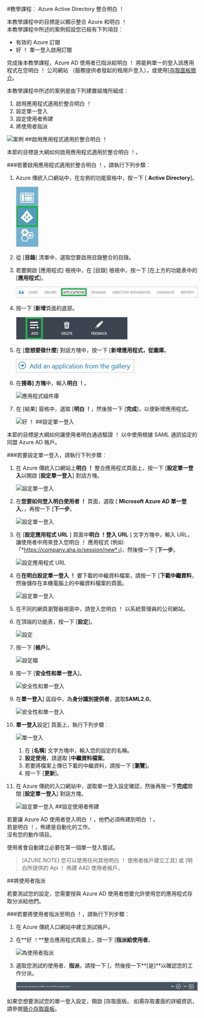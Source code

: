 <properties 
    pageTitle="教學課程︰ Azure Active Directory 整合明白 ！ |Microsoft Azure" 
    description="瞭解如何使用明白 ！ 與 Azure Active Directory 啟用單一登入、 自動化佈建和更多 ！" 
    services="active-directory" 
    authors="jeevansd"  
    documentationCenter="na" 
    manager="femila"/>
<tags 
    ms.service="active-directory" 
    ms.devlang="na" 
    ms.topic="article" 
    ms.tgt_pltfrm="na" 
    ms.workload="identity" 
    ms.date="09/29/2016" 
    ms.author="jeedes" />

#<a name="tutorial-azure-active-directory-integration-with-aha"></a>教學課程︰ Azure Active Directory 整合明白 ！

本教學課程中的目標是以顯示整合 Azure 和明白 ！  
本教學課程中所述的案例假設您已經有下列項目︰

-   有效的 Azure 訂閱
-   好 ！ 單一登入啟用訂閱

完成後本教學課程，Azure AD 使用者已指派給明白 ！ 將能夠單一的登入該應用程式在您明白 ！ 公司網站 （服務提供者發起的租用戶登入），或使用[[存取面板簡介](active-directory-saas-access-panel-introduction.md)。

本教學課程中所述的案例是由下列建置組塊所組成︰

1.  啟用應用程式適用於整合明白 ！
2.  設定單一登入
3.  設定使用者佈建
4.  將使用者指派

![案例](./media/active-directory-saas-aha-tutorial/IC798944.png "案例")
##<a name="enabling-the-application-integration-for-aha"></a>啟用應用程式適用於整合明白 ！

本節的目標是大綱如何啟用應用程式適用於整合明白 ！。

###<a name="to-enable-the-application-integration-for-aha-perform-the-following-steps"></a>若要啟用應用程式適用於整合明白 ！，請執行下列步驟︰

1.  Azure 傳統入口網站中，在左側的功能窗格中，按一下 [ **Active Directory**]。

    ![Active Directory](./media/active-directory-saas-aha-tutorial/IC700993.png "Active Directory")

2.  從 [**目錄**] 清單中，選取您要啟用目錄整合的目錄。

3.  若要開啟 [應用程式] 檢視中，在 [目錄] 檢視中，按一下 [在上方的功能表中的 [**應用程式**]。

    ![應用程式](./media/active-directory-saas-aha-tutorial/IC700994.png "應用程式")

4.  按一下 [**新增**頁面的底部。

    ![新增應用程式](./media/active-directory-saas-aha-tutorial/IC749321.png "新增應用程式")

5.  在 [**您想要做什麼**] 對話方塊中，按一下 [**新增應用程式，從圖庫**。

    ![新增 gallerry 應用程式](./media/active-directory-saas-aha-tutorial/IC749322.png "新增 gallerry 應用程式")

6.  在**搜尋] 方塊**中，輸入**明白 ！**。

    ![應用程式組件庫](./media/active-directory-saas-aha-tutorial/IC798945.png "應用程式組件庫")

7.  在 [結果] 窗格中，選取 [**明白 ！**，然後按一下 [**完成**]，以便新增應用程式。

    ![好 ！](./media/active-directory-saas-aha-tutorial/IC802746.png "好 ！")
##<a name="configuring-single-sign-on"></a>設定單一登入

本節的目標是大綱如何讓使用者明白通過驗證 ！ 以中使用根據 SAML 通訊協定的同盟 Azure AD 帳戶。

###<a name="to-configure-single-sign-on-perform-the-following-steps"></a>若要設定單一登入，請執行下列步驟︰

1.  在 Azure 傳統入口網站上**明白 ！** 整合應用程式頁面上，按一下 [**設定單一登入**以開啟 [**設定單一登入**] 對話方塊。

    ![設定單一登入](./media/active-directory-saas-aha-tutorial/IC798946.png "設定單一登入")

2.  在**您要如何登入明白使用者 ！** 頁面，選取 [ **Microsoft Azure AD 單一登入**，，再按一下 [**下一步**。

    ![設定單一登入](./media/active-directory-saas-aha-tutorial/IC798947.png "設定單一登入")

3.  在 [**設定應用程式 URL** ] 頁面中**明白 ！登入 URL** ] 文字方塊中，輸入 URL，讓使用者中用來登入您明白 ！ 應用程式 (例如: 「*https://company.aha.io/session/new*」)，然後按一下 [**下一步**。

    ![設定應用程式 URL](./media/active-directory-saas-aha-tutorial/IC798948.png "設定應用程式 URL")

4.  在**在明白設定單一登入 ！** 要下載的中繼資料檔案，請按一下 [**下載中繼資料**，然後儲存在本機電腦上的中繼資料檔案的頁面。

    ![設定單一登入](./media/active-directory-saas-aha-tutorial/IC798949.png "設定單一登入")

5.  在不同的網頁瀏覽器視窗中，請登入您明白 ！ 以系統管理員的公司網站。

6.  在頂端的功能表，按一下 [**設定**]。

    ![設定](./media/active-directory-saas-aha-tutorial/IC798950.png "設定")

7.  按一下 [**帳戶**]。

    ![設定檔](./media/active-directory-saas-aha-tutorial/IC798951.png "設定檔")

8.  按一下 [**安全性和單一登入**]。

    ![安全性和單一登入](./media/active-directory-saas-aha-tutorial/IC798952.png "安全性和單一登入")

9.  在**單一登入**] 區段中，為**身分識別提供者**，選取**SAML2.0**。

    ![安全性和單一登入](./media/active-directory-saas-aha-tutorial/IC798953.png "安全性和單一登入")

10. **單一登入**設定] 頁面上，執行下列步驟︰

    ![單一登入](./media/active-directory-saas-aha-tutorial/IC798954.png "單一登入")

    1.  在 [**名稱**] 文字方塊中，輸入您的設定的名稱。
    2.  **設定使用**，請選取 [**中繼資料檔案**。
    3.  若要將檔案上傳已下載的中繼資料，請按一下 [**瀏覽**]。
    4.  按一下 [**更新**]。

11. 在 Azure 傳統的入口網站中，選取單一登入設定確認，然後再按一下**完成**關閉 [**設定單一登入**] 對話方塊。

    ![設定單一登入](./media/active-directory-saas-aha-tutorial/IC798955.png "設定單一登入")
##<a name="configuring-user-provisioning"></a>設定使用者佈建

若要讓 Azure AD 使用者登入明白 ！，他們必須佈建到明白 ！。  
若是明白 ！，佈建是自動化的工作。  
沒有您的動作項目。
  
使用者會自動建立必要在第一個單一登入嘗試。

>[AZURE.NOTE] 您可以使用任何其他明白 ！ 使用者帳戶建立工具] 或 [明白所提供的 Api ！ 佈建 AAD 使用者帳戶。

##<a name="assigning-users"></a>將使用者指派

若要測試您的設定，您需要授與 Azure AD 使用者想要允許使用您的應用程式存取分派給他們。

###<a name="to-assign-users-to-aha-perform-the-following-steps"></a>若要將使用者指派至明白 ！，請執行下列步驟︰

1.  在 Azure 傳統入口網站中建立測試帳戶。

2.  在**好 ！**整合應用程式頁面上，按一下 [**指派給使用者**。

    ![為使用者指派](./media/active-directory-saas-aha-tutorial/IC798956.png "為使用者指派")

3.  選取您測試的使用者、**指派**，請按一下 [，然後按一下**[是]**以確認您的工作分派。

    ![[是]](./media/active-directory-saas-aha-tutorial/IC767830.png "[是]")

如果您想要測試您的單一登入設定，開啟 [存取面板。 如需存取畫面的詳細資訊，請參閱[簡介存取面板](active-directory-saas-access-panel-introduction.md)。
